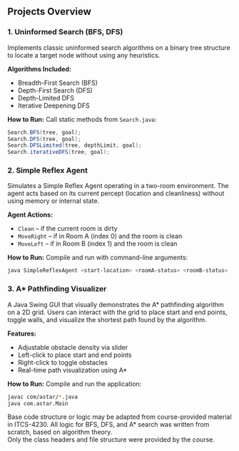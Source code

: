 ## Projects Overview

### 1. Uninformed Search (BFS, DFS)

Implements classic uninformed search algorithms on a binary tree structure to locate a target node without using any heuristics.

**Algorithms Included:**
- Breadth-First Search (BFS)
- Depth-First Search (DFS)
- Depth-Limited DFS
- Iterative Deepening DFS

**How to Run:**
Call static methods from `Search.java`:
```java
Search.BFS(tree, goal);
Search.DFS(tree, goal);
Search.DFSLimited(tree, depthLimit, goal);
Search.iterativeDFS(tree, goal);
```
### 2. Simple Reflex Agent

Simulates a Simple Reflex Agent operating in a two-room environment. The agent acts based on its current percept (location and cleanliness) without using memory or internal state.

**Agent Actions:**
- `Clean` – if the current room is dirty
- `MoveRight` – if in Room A (index 0) and the room is clean
- `MoveLeft` – if in Room B (index 1) and the room is clean

**How to Run:**
Compile and run with command-line arguments:
```bash
java SimpleReflexAgent <start-location> <roomA-status> <roomB-status>
```
### 3. A* Pathfinding Visualizer

A Java Swing GUI that visually demonstrates the A* pathfinding algorithm on a 2D grid. Users can interact with the grid to place start and end points, toggle walls, and visualize the shortest path found by the algorithm.

**Features:**
- Adjustable obstacle density via slider
- Left-click to place start and end points
- Right-click to toggle obstacles
- Real-time path visualization using A*

**How to Run:**
Compile and run the application:
```bash
javac com/astar/*.java
java com.astar.Main
```

Base code structure or logic may be adapted from course-provided material in ITCS-4230.
All logic for BFS, DFS, and A* search was written from scratch, based on algorithm theory.  
Only the class headers and file structure were provided by the course.


